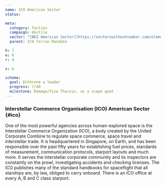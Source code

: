 ```yaml
---
name: ICO American Sector
status:

meta:
  category: faction
  campaign: Hostile
  sector: "[NEZ American Sector](https://sectorswithoutnumber.com/elements/E9FKrPjS8tsRmoryYMpe/faction) "
  parent: ICO Terran Mandate

h: 7
e: 8
r: 4

s: 6

scheme:
  goal: Enthrone a leader
  progress: 7/40
  milestone: Damage/fine Tharsis, as a scape goat
---
```

### Interstellar Commerce Organisation (ICO) American Sector {#ico}

One of the most powerful agencies across human-explored space is the Interstellar Commerce Organization (ICO), a body created by the United Corporate Combine to regulate space commerce, space travel and interstellar trade. It is headquartered in Singapore, on Earth, and has been responsible over the past fifty years for establishing fuel prices, standards of measurement, communication protocols, starport layouts and much more. It serves the interstellar corporate community and its inspectors are constantly on the prowl, investigating accidents and checking licenses. The ICO publishes many of the standard handbooks for spaceflight that all starships are, by law, obliged to carry onboard. There is an ICO office at every A, B and C class starport.
